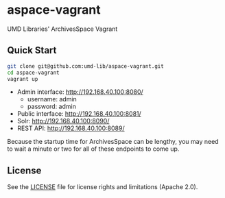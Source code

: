 # aspace-vagrant

UMD Libraries' ArchivesSpace Vagrant

## Quick Start

```bash
git clone git@github.com:umd-lib/aspace-vagrant.git
cd aspace-vagrant
vagrant up
```

* Admin interface: <http://192.168.40.100:8080/>
  * username: admin
  * password: admin 
* Public interface: <http://192.168.40.100:8081/>
* Solr: <http://192.168.40.100:8090/>
* REST API: <http://192.168.40.100:8089/>

Because the startup time for ArchivesSpace can be lengthy, you may need to wait a minute or two for all of these endpoints to come up.

## License
 
See the [LICENSE](LICENSE.md) file for license rights and limitations (Apache 2.0).
